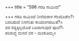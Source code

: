+++
title = "596 ಗರಡಿ ಸಾಮಿಂದೆ"

+++
ಗರಡಿ ಸಾಮಿಂದೆ ನೀನೆದುರಾಳ ಗೆಲದೊಡೇಂ?।  
ಬರದಿಹುದೆ ನಿನಗನಿತು ಕಾಯಾಂಗಪಟುತೆ?॥  
ವರ ಸದ್ಯಕ್ಕಿಲ್ಲದೊಡೆ ಬರಿದಾಗುವುದೆ ಪೂಜೆ?।  
ಪರಿಶುದ್ಧ ಮನವೆ ವರ - ಮಂಕುತಿಮ್ಮ॥  
